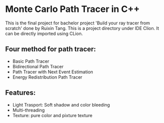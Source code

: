 # Monte Carlo Path Tracer in C++
This is the final project for bachelor project 'Build your ray tracer from scratch' done by Ruixin Tang. This is a project directory under IDE Clion. It can be directly imported using CLion.

## Four method for path tracer:
- Basic Path Tracer
- Bidirectional Path Tracer
- Path Tracer with Next Event Estimation
- Energy Redistribution Path Tracer

## Features:
- Light Trasport: Soft shadow and color bleeding
- Multi-threading
- Texture: pure color and pixture texture
